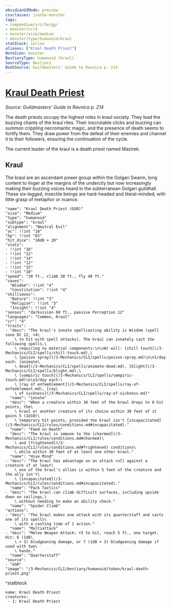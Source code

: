```yaml
---
obsidianUIMode: preview
cssclasses: json5e-monster
tags:
- compendium/src/5e/ggr
- monster/cr/4
- monster/size/medium
- monster/type/humanoid/kraul
statblock: inline
aliases: ["Kraul Death Priest"]
NoteIcon: monster
BestiaryType: humanoid (kraul)
SourceType: Bestiary
BookSource: Guildmasters' Guide to Ravnica p. 214
---
```

# [Kraul Death Priest](3-Mechanics\CLI\bestiary\humanoid/kraul-death-priest-ggr.md)
*Source: Guildmasters' Guide to Ravnica p. 214*  

The death priests occupy the highest roles in kraul society. They lead the buzzing chants of the kraul rites. Their inscrutable clicks and buzzing can summon crippling necromantic magic, and the presence of death seems to fortify them. They draw power from the defeat of their enemies and channel it to their followers, ensuring the continuation of the cycle.

The current leader of the kraul is a death priest named Mazirek.

## Kraul

The kraul are an ascendant power group within the Golgari Swarm, long content to linger at the margins of the undercity but now increasingly making their buzzing voices heard in the subterranean Golgari guildhall. These six-legged, insectile beings are hard-headed and literal-minded, with little grasp of metaphor or nuance.

```statblock
"name": "Kraul Death Priest (GGR)"
"size": "Medium"
"type": "humanoid"
"subtype": "kraul"
"alignment": "Neutral Evil"
"ac": !!int "18"
"hp": !!int "65"
"hit_dice": "10d8 + 20"
"stats":
- !!int "16"
- !!int "12"
- !!int "14"
- !!int "12"
- !!int "15"
- !!int "10"
"speed": "30 ft., climb 30 ft., fly 40 ft."
"saves":
  "Wisdom": !!int "4"
  "Constitution": !!int "4"
"skillsaves":
  "Nature": !!int "3"
  "Religion": !!int "3"
  "Insight": !!int "4"
"senses": "darkvision 60 ft., passive Perception 12"
"languages": "Common, Kraul"
"cr": "4"
"traits":
- "desc": "The kraul's innate spellcasting ability is Wisdom (spell save DC 12, +4\
    \ to hit with spell attacks). The kraul can innately cast the following spells,\
    \ requiring no material components:\n\nAt will: [chill touch](/3-Mechanics/CLI/spells/chill-touch.md),\
    \ [poison spray](/3-Mechanics/CLI/spells/poison-spray.md)\n\n1/day each: [animate\
    \ dead](/3-Mechanics/CLI/spells/animate-dead.md), [blight](/3-Mechanics/CLI/spells/blight.md),\
    \ [vampiric touch](/3-Mechanics/CLI/spells/vampiric-touch.md)\n\n3/day each:\
    \ [ray of enfeeblement](/3-Mechanics/CLI/spells/ray-of-enfeeblement.md), [ray\
    \ of sickness](/3-Mechanics/CLI/spells/ray-of-sickness.md)"
  "name": "innate"
- "desc": "When a creature within 30 feet of the kraul drops to 0 hit points, the\
    \ kraul or another creature of its choice within 30 feet of it gains 5 (1d10)\
    \ temporary hit points, provided the kraul isn't [incapacitated](/3-Mechanics/CLI/rules/conditions.md#incapacitated)."
  "name": "Feed on Death"
- "desc": "The kraul is immune to the [charmed](/3-Mechanics/CLI/rules/conditions.md#charmed)\
    \ and [frightened](/3-Mechanics/CLI/rules/conditions.md#frightened) conditions\
    \ while within 30 feet of at least one other kraul."
  "name": "Hive Mind"
- "desc": "The kraul has advantage on an attack roll against a creature if at least\
    \ one of the kraul's allies is within 5 feet of the creature and the ally isn't\
    \ [incapacitated](/3-Mechanics/CLI/rules/conditions.md#incapacitated)."
  "name": "Pack Tactics"
- "desc": "The kraul can climb difficult surfaces, including upside down on ceilings,\
    \ without needing to make an ability check."
  "name": "Spider Climb"
"actions":
- "desc": "The kraul makes one attack with its quarterstaff and casts one of its spells\
    \ with a casting time of 1 action."
  "name": "Multiattack"
- "desc": "Melee Weapon Attack: +5 to hit, reach 5 ft., one target. Hit: 6 (1d6\
    \ + 3) bludgeoning damage, or 7 (1d8 + 3) bludgeoning damage if used with two\
    \ hands."
  "name": "Quarterstaff"
"source":
- "GGR"
"image": "/3-Mechanics/CLI/bestiary/humanoid/token/kraul-death-priest.png"
```
^statblock

```encounter-table
name: Kraul Death Priest
creatures:
 - 1: Kraul Death Priest
```
